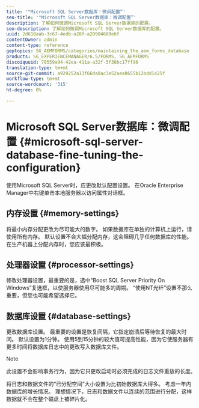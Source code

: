 ```yaml
---
title: '"Microsoft SQL Server数据库：微调配置”'
seo-title: '"Microsoft SQL Server数据库：微调配置”'
description: 了解如何微调Microsoft SQL Server数据库的配置。
seo-description: 了解如何微调Microsoft SQL Server数据库的配置。
uuid: 2d618aab-3c67-4edb-a28f-a20904689e6f
contentOwner: admin
content-type: reference
geptopics: SG_AEMFORMS/categories/maintaining_the_aem_forms_database
products: SG_EXPERIENCEMANAGER/6.5/FORMS, SG_AEMFORMS
discoiquuid: 70559a94-42ea-411a-a32f-5f38bc17ff96
translation-type: tm+mt
source-git-commit: a929252a13f66da8ac3e52aea0655b12bdd1425f
workflow-type: tm+mt
source-wordcount: '315'
ht-degree: 0%

---
```



# Microsoft SQL Server数据库：微调配置 {#microsoft-sql-server-database-fine-tuning-the-configuration}

使用Microsoft SQL Server时，应更改默认配置设置。 在Oracle Enterprise Manager中右键单击本地服务器以访问属性对话框。

## 内存设置 {#memory-settings}

将最小内存分配更改为尽可能大的数字。 如果数据库在单独的计算机上运行，请使用所有内存。 默认设置不会大幅分配内存，这会阻碍几乎任何数据库的性能。 在生产机器上分配内存时，您应该最积极。

## 处理器设置 {#processor-settings}

修改处理器设置，最重要的是，选中“Boost SQL Server Priority On Windows”复选框，以使服务器使用尽可能多的周期。 “使用NT光纤”设置不那么重要，但您也可能希望选择它。

## 数据库设置 {#database-settings}

更改数据库设置。 最重要的设置是恢复间隔，它指定崩溃后等待恢复的最大时间。 默认设置为1分钟。 使用5到15分钟的较大值可提高性能，因为它使服务器有更多时间将数据库日志中的更改写入数据库文件。

>[!NOTE]
>
>此设置不会影响事务行为，因为它只更改启动时必须完成的日志文件重放的长度。

将日志和数据文件的“已分配空间”大小设置为比初始数据库大得多。 考虑一年内数据库的增长情况。 理想情况下，日志和数据文件以连续的范围进行分配，这样数据就不会在整个磁盘上被碎片化。
